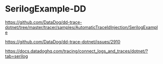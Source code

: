 # SerilogExample-DD

https://github.com/DataDog/dd-trace-dotnet/tree/master/tracer/samples/AutomaticTraceIdInjection/SerilogExample


https://github.com/DataDog/dd-trace-dotnet/issues/2910

https://docs.datadoghq.com/tracing/connect_logs_and_traces/dotnet/?tab=serilog
